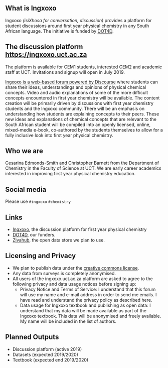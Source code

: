 ## What is Ingxoxo
Ingxoxo *(isiXhosa for conversation, discussion)* provides a platform for student discussions around first year physical chemistry in any South African language. The initiative is funded by [DOT4D](http://www.dot4d.uct.ac.za/dot4d-grantees). 

## The discussion platform https://ingxoxo.uct.ac.za
The [platform](https://ingxoxo.uct.ac.za) is available for CEM1 students, interested CEM2 and academic staff at UCT. Invitations and signup will open in July 2019.

[Ingxoxo is a web-based forum powered by Discourse](https://ingxoxo.uct.ac.za) where students can share their ideas, understandings and opinions of physical chemical concepts.  Video and audio explanations of some of the more difficult concepts encountered in first year chemistry will be available. The content creation will be primarily driven by discussions with first year chemistry students and the Ingxoxo community. There will be an emphasis on understanding how students are explaining concepts to their peers. These new ideas and explanations of chemical concepts that are relevant to the South African student will be compiled into an openly licensed, online, mixed-media e-book, co-authored by the students themselves to allow for a fully inclusive look into first year physical chemistry. 

## Who we are 
Cesarina Edmonds-Smith and Christopher Barnett from the Department of Chemistry in the Faculty of Science at UCT.
We are early career academics interested in improving first year physical chemistry education. 

## Social media
Please use `#ingxoxo` `#chemistry`

## Links
- [Ingxoxo](https://ingxoxo.uct.ac.za), the discussion platform for first year physical chemistry
- [DOT4D](http://www.dot4d.uct.ac.za/dot4d-grantees), our funders.
- [Zivahub](https://zivahub.uct.ac.za/), the open data store we plan to use.

## Licensing and Privacy
- We plan to publish data under the [creative commons license](https://choosealicense.com/licenses/cc-by-4.0/).
- Any data from surveys is completely anonymised. 
- All users of the ingxoxo.uct.ac.za platform are asked to agree to the following privacy and data usage notices before signing up:
  - Privacy Notice and Terms of Service: I understand that this forum will use my name and e-mail address in order to send me emails. I have read and understand the privacy policy as described here.
  - Data usage for Ingxoxo textbook and publishing as open data: I understand that my data will be made available as part of the Ingxoxo textbook. This data will be anonymised and freely available. My name will be included in the list of authors.

## Planned Outputs
- Discussion platform (active 2019)
- Datasets (expected 2019/2020)
- Textbook (expected end 2019/2020)

